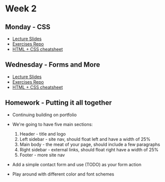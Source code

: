 # Week 2

## Monday - CSS
- [Lecture Slides](https://docs.google.com/presentation/d/17s4kUFQnvp2Yf7DApaAkN0sBuBGJPjqOqP_bs0_2k8E)
- [Exercises Repo](https://github.com/hackbrightacademy/frontend-week-2)
- [HTML + CSS cheatsheet](http://bit.ly/1f6nQFz)

## Wednesday - Forms and More
- [Lecture Slides](https://docs.google.com/presentation/d/1V7fNg6PUmcG5WGN5XcjdWAPHU3PxR87xBuueg5lxHMY)
- [Exercises Repo](https://github.com/hackbrightacademy/frontend-week-2)
- [HTML + CSS cheatsheet](http://bit.ly/1f6nQFz)
 
## Homework - Putting it all together

- Continuing building on portfolio

- We're going to have five main sections:
  1. Header - title and logo
  2. Left sidebar - site nav, should float left and have a width of 25%
  3. Main body - the meat of your page, should include a few paragraphs
  4. Right sidebar - external links, should float right have a width of 25%
  5. Footer - more site nav
 
- Add a simple contact form and use (TODO) as your form action

- Play around with different color and font schemes



